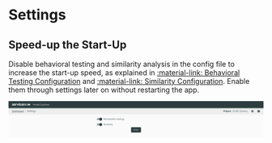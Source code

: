 # Settings

## Speed-up the Start-Up

Disable behavioral testing and similarity analysis in the config file to increase the start-up
speed, as explained
in [:material-link: Behavioral Testing Configuration](../reference/configuration/behavioral_testing.md)
and [:material-link: Similarity Configuration](../reference/configuration/similarity.md). Enable
them through settings later on without restarting the app.

![Screenshot](../_static/images/settings.png)
